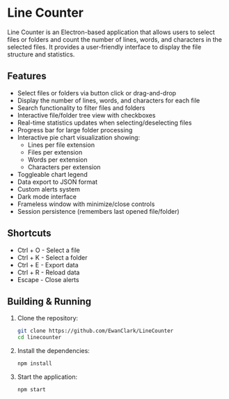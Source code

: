 # Line Counter

Line Counter is an Electron-based application that allows users to select files or folders and count the number of lines, words, and characters in the selected files. It provides a user-friendly interface to display the file structure and statistics.

## Features

- Select files or folders via button click or drag-and-drop
- Display the number of lines, words, and characters for each file
- Search functionality to filter files and folders
- Interactive file/folder tree view with checkboxes
- Real-time statistics updates when selecting/deselecting files
- Progress bar for large folder processing
- Interactive pie chart visualization showing:
  - Lines per file extension
  - Files per extension
  - Words per extension
  - Characters per extension
- Toggleable chart legend
- Data export to JSON format
- Custom alerts system
- Dark mode interface
- Frameless window with minimize/close controls
- Session persistence (remembers last opened file/folder)

## Shortcuts

- Ctrl + O - Select a file
- Ctrl + K - Select a folder
- Ctrl + E - Export data
- Ctrl + R - Reload data
- Escape - Close alerts

## Building & Running

1. Clone the repository:
    ```sh
    git clone https://github.com/EwanClark/LineCounter
    cd linecounter
    ```

2. Install the dependencies:
    ```sh
    npm install
    ```

3. Start the application:
    ```sh
    npm start
    ```